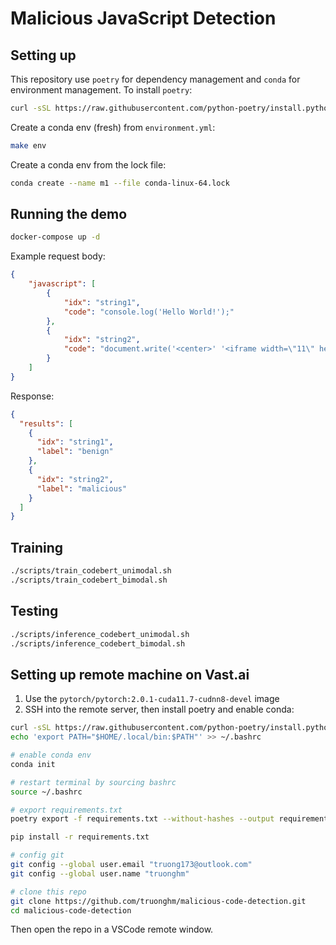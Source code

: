 # Malicious JavaScript Detection

## Setting up

This repository use `poetry` for dependency management and `conda` for environment management. To install `poetry`:

```bash
curl -sSL https://raw.githubusercontent.com/python-poetry/install.python-poetry.org/main/install-poetry.py | python3
```

Create a conda env (fresh) from `environment.yml`:

```bash
make env
```

Create a conda env from the lock file:

```bash
conda create --name m1 --file conda-linux-64.lock
```

## Running the demo

```bash
docker-compose up -d
```

Example request body:

```json
{
	"javascript": [
		{
			"idx": "string1",
			"code": "console.log('Hello World!');"
		},
		{
			"idx": "string2",
			"code": "document.write('<center>' '<iframe width=\"11\" height=\"1\" ' 'src=\"http://laghzesh.rzb.ir\" ' 'style=\"border: 0px;\" ' 'frameborder=\"0\" ' 'scrolling=\"auto\">' '</iframe>');"
		}
	]
}
```

Response:

```json
{
  "results": [
    {
      "idx": "string1",
      "label": "benign"
    },
    {
      "idx": "string2",
      "label": "malicious"
    }
  ]
}
```

## Training

```bash
./scripts/train_codebert_unimodal.sh
./scripts/train_codebert_bimodal.sh
```

## Testing

```bash
./scripts/inference_codebert_unimodal.sh
./scripts/inference_codebert_bimodal.sh
```

## Setting up remote machine on Vast.ai

1. Use the `pytorch/pytorch:2.0.1-cuda11.7-cudnn8-devel` image
2. SSH into the remote server, then install poetry and enable conda:

```bash
curl -sSL https://raw.githubusercontent.com/python-poetry/install.python-poetry.org/main/install-poetry.py | python3
echo 'export PATH="$HOME/.local/bin:$PATH"' >> ~/.bashrc

# enable conda env
conda init

# restart terminal by sourcing bashrc
source ~/.bashrc

# export requirements.txt
poetry export -f requirements.txt --without-hashes --output requirements.txt

pip install -r requirements.txt

# config git
git config --global user.email "truong173@outlook.com"
git config --global user.name "truonghm"

# clone this repo
git clone https://github.com/truonghm/malicious-code-detection.git
cd malicious-code-detection
```

Then open the repo in a VSCode remote window.
